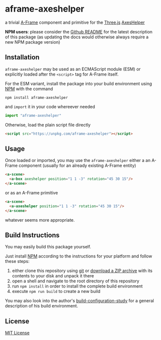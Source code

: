 # aframe-axeshelper #

a trivial [A-Frame](https://aframe.io/) component and primitive for the [Three.js](https://threejs.org/) [AxesHelper](https://threejs.org/docs/#api/en/helpers/AxesHelper)

**NPM users**: please consider the [Github README](https://github.com/rozek/aframe-axeshelper/blob/main/README.md) for the latest description of this package (as updating the docs would otherwise always require a new NPM package version)

## Installation ##

`aframe-axeshelper` may be used as an ECMAScript module (ESM) or explicitly loaded after the `<script>` tag for A-Frame itself.

For the ESM variant, install the package into your build environment using [NPM](https://docs.npmjs.com/) with the command

```
npm install aframe-axeshelper
```

and `import` it in your code whereever needed

```javascript
import "aframe-axeshelper"
```

Otherwise, load the plain script file directly

```html
<script src="https://unpkg.com/aframe-axeshelper"></script>
```

## Usage ##

Once loaded or imported, you may use the `aframe-axeshelper` either a an A-Frame component (usually for an already existing A-Frame entity)

```html
<a-scene>
  <a-box axeshelper position="1 1 -3" rotation="45 30 15"/>
</a-scene>
```

or as an A-Frame primitive

```html
<a-scene>
  <a-axeshelper position="1 1 -3" rotation="45 30 15"/>
</a-scene>
```

whatever seems more appropriate.

## Build Instructions ##

You may easily build this package yourself.

Just install [NPM](https://docs.npmjs.com/) according to the instructions for your platform and follow these steps:

1. either clone this repository using [git](https://git-scm.com/) or [download a ZIP archive](https://github.com/rozek/aframe-axeshelper/archive/refs/heads/main.zip) with its contents to your disk and unpack it there 
2. open a shell and navigate to the root directory of this repository
3. run `npm install` in order to install the complete build environment
4. execute `npm run build` to create a new build

You may also look into the author's [build-configuration-study](https://github.com/rozek/build-configuration-study) for a general description of his build environment.

## License ##

[MIT License](LICENSE.md)

